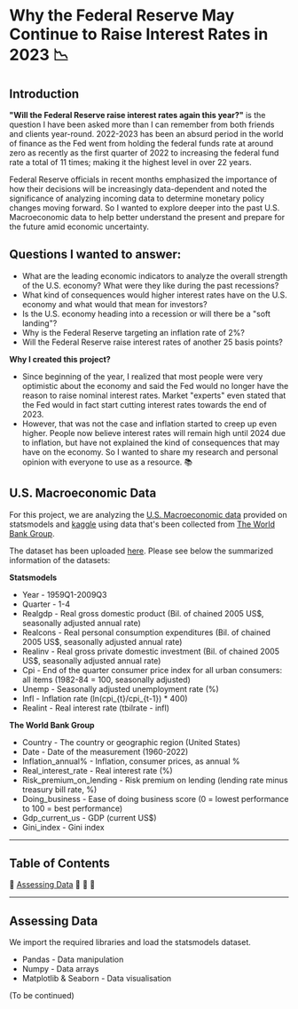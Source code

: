 # Why the Federal Reserve May Continue to Raise Interest Rates in 2023 :chart_with_downwards_trend:

## Introduction

**"Will the Federal Reserve raise interest rates again this year?"** is the question I have been asked more than I can remember from both friends and clients year-round. 2022-2023 has been an absurd period in the world of finance as the Fed went from holding the federal funds rate at around zero as recently as the first quarter of 2022 to increasing the federal fund rate a total of 11 times; making it the highest level in over 22 years.

Federal Reserve officials in recent months emphasized the importance of how their decisions will be increasingly data-dependent and noted the significance of analyzing incoming data to determine monetary policy changes moving forward. So I wanted to explore deeper into the past U.S. Macroeconomic data to help better understand the present and prepare for the future amid economic uncertainty. 

## Questions I wanted to answer:

- What are the leading economic indicators to analyze the overall strength of the U.S. economy? What were they like during the past recessions?
- What kind of consequences would higher interest rates have on the U.S. economy and what would that mean for investors?
- Is the U.S. economy heading into a recession or will there be a "soft landing"?
- Why is the Federal Reserve targeting an inflation rate of 2%?
- Will the Federal Reserve raise interest rates of another 25 basis points? 

**Why I created this project?**
- Since beginning of the year, I realized that most people were very optimistic about the economy and said the Fed would no longer have the reason to raise nominal interest rates. Market "experts" even stated that the Fed would in fact start cutting interest rates towards the end of 2023.
- However, that was not the case and inflation started to creep up even higher. People now believe interest rates will remain high until 2024 due to inflation, but have not explained the kind of consequences that may have on the economy. So I wanted to share my research and personal opinion with everyone to use as a resource. :books:

## U.S. Macroeconomic Data

For this project, we are analyzing the [U.S. Macroeconomic data](https://www.statsmodels.org/stable/datasets/generated/macrodata.html) provided on statsmodels and [kaggle](https://www.kaggle.com/datasets/nicolasgonzalezmunoz/world-bank-world-development-indicators) using data that's been collected from [The World Bank Group](https://www.worldbank.org/en/about/legal/terms-of-use-for-datasets).

The dataset has been uploaded [here](https://github.com/tylerchg/Project_1). Please see below the summarized information of the datasets:

**Statsmodels**
- Year - 1959Q1-2009Q3 
- Quarter - 1-4
- Realgdp - Real gross domestic product (Bil. of chained 2005 US$, seasonally adjusted annual rate)
- Realcons - Real personal consumption expenditures (Bil. of chained 2005 US$, seasonally adjusted annual rate)
- Realinv - Real gross private domestic investment (Bil. of chained 2005 US$, seasonally adjusted annual rate)
- Cpi - End of the quarter consumer price index for all urban consumers: all items (1982-84 = 100, seasonally adjusted)
- Unemp - Seasonally adjusted unemployment rate (%)
- Infl - Inflation rate (ln(cpi_{t}/cpi_{t-1}) * 400)
- Realint - Real interest rate (tbilrate - infl)

**The World Bank Group**
- Country - The country or geographic region (United States)
- Date - Date of the measurement (1960-2022)
- Inflation_annual% - Inflation, consumer prices, as annual %
- Real_interest_rate - Real interest rate (%)
- Risk_premium_on_lending - Risk premium on lending (lending rate minus treasury bill rate, %)
- Doing_business - Ease of doing business score (0 = lowest performance to 100 = best performance)
- Gdp_current_us - GDP (current US$)
- Gini_index - Gini index

***

## Table of Contents

:pushpin: [Assessing Data](#assessing-data)
:pushpin:
:pushpin:
:pushpin:

***

## Assessing Data

We import the required libraries and load the statsmodels dataset.
- Pandas - Data manipulation
- Numpy - Data arrays
- Matplotlib & Seaborn - Data visualisation

(To be continued)